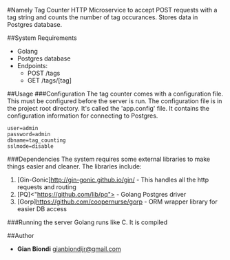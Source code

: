 #Namely Tag Counter
HTTP Microservice to accept POST requests with a tag string and counts the number of tag occurances.  Stores data in Postgres database.

##System Requirements
* Golang
* Postgres database
* Endpoints:
  * POST /tags
  * GET /tags/[tag]

##Usage
###Configuration
The tag counter comes with a configuration file.  This must be configured before the server is run.  The configuration file is in the project root directory.  It's called the 'app.config' file.  It contains the configuration information for connecting to Postgres.
```
user=admin
password=admin
dbname=tag_counting
sslmode=disable
```

###Dependencies
The system requires some external libraries to make things easier and cleaner.  The libraries include:
1. [Gin-Gonic]<http://gin-gonic.github.io/gin/> - This handles all the http requests and routing
2. [PQ]<"https://github.com/lib/pq"> - Golang Postgres driver
3. [Gorp]<https://github.com/coopernurse/gorp> - ORM wrapper library for easier DB access

###Running the server
Golang runs like C.  It is compiled

##Author
* **Gian Biondi** <gianbiondijr@gmail.com>

